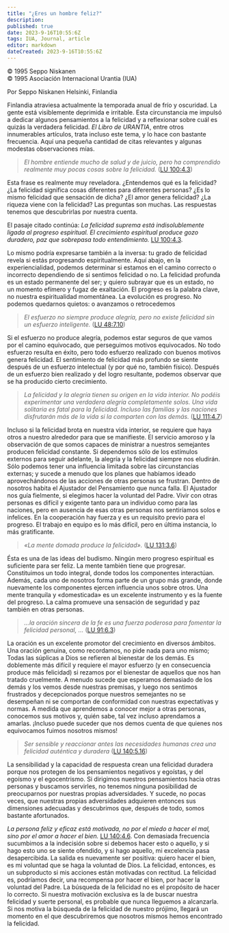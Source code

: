 ```yaml
---
title: "¿Eres un hombre feliz?"
description: 
published: true
date: 2023-9-16T10:55:6Z
tags: IUA, Journal, article
editor: markdown
dateCreated: 2023-9-16T10:55:6Z
---
```


<p class="v-card v-sheet theme--light grey lighten-3 px-2">© 1995 Seppo Niskanen<br>© 1995 Asociación Internacional Urantia (IUA)</p>

Por Seppo Niskanen
Helsinki, Finlandia

Finlandia atraviesa actualmente la temporada anual de frío y oscuridad. La gente está visiblemente deprimida e irritable. Esta circunstancia me impulsó a dedicar algunos pensamientos a la felicidad y a reflexionar sobre cuál es quizás la verdadera felicidad. _El Libro de URANTIA_, entre otros innumerables artículos, trata incluso este tema, y lo hace con bastante frecuencia. Aquí una pequeña cantidad de citas relevantes y algunas modestas observaciones mías.

> _El hombre entiende mucho de salud y de juicio, pero ha comprendido realmente muy pocas cosas sobre la felicidad._ ([LU 100:4.3](/es/The_Urantia_Book/100#p4_3))

Esta frase es realmente muy reveladora. ¿Entendemos qué es la felicidad? ¿La felicidad significa cosas diferentes para diferentes personas? ¿Es lo mismo felicidad que sensación de dicha? ¿El amor genera felicidad? ¿La riqueza viene con la felicidad? Las preguntas son muchas. Las respuestas tenemos que descubrirlas por nuestra cuenta.

El pasaje citado continúa: _La felicidad suprema está indisolublemente ligada al progreso espiritual. El crecimiento espiritual produce gozo duradero, paz que sobrepasa todo entendimiento._ [LU 100:4.3](/es/The_Urantia_Book/100#p4_3).

Lo mismo podría expresarse también a la inversa: tu grado de felicidad revela si estás progresando espiritualmente. Aquí abajo, en la experiencialidad, podemos determinar si estamos en el camino correcto o incorrecto dependiendo de si sentimos felicidad o no. La felicidad profunda es un estado permanente del ser; y quiero subrayar que es un estado, no un momento efímero y fugaz de exaltación. El progreso es la palabra clave, no nuestra espiritualidad momentánea. La evolución es progreso. No podemos quedarnos quietos: o avanzamos o retrocedemos

> _El esfuerzo no siempre produce alegría, pero no existe felicidad sin un esfuerzo inteligente._ ([LU 48:7.10](/es/The_Urantia_Book/48#p7_10))

Si el esfuerzo no produce alegría, podemos estar seguros de que vamos por el camino equivocado, que perseguimos motivos equivocados. No todo esfuerzo resulta en éxito, pero todo esfuerzo realizado con buenos motivos genera felicidad. El sentimiento de felicidad más profundo se siente después de un esfuerzo intelectual (y por qué no, también físico). Después de un esfuerzo bien realizado y del logro resultante, podemos observar que se ha producido cierto crecimiento.

> _La felicidad y la alegría tienen su origen en la vida interior. No podéis experimentar una verdadera alegría completamente solos. Una vida solitaria es fatal para la felicidad. Incluso las familias y las naciones disfrutarán más de la vida si la comparten con las demás._ ([LU 111:4.7](/es/The_Urantia_Book/111#p4_7))

Incluso si la felicidad brota en nuestra vida interior, se requiere que haya otros a nuestro alrededor para que se manifieste. El servicio amoroso y la observación de que somos capaces de ministrar a nuestros semejantes producen felicidad constante. Si dependemos sólo de los estímulos externos para seguir adelante, la alegría y la felicidad siempre nos eludirán. Sólo podemos tener una influencia limitada sobre las circunstancias externas; y sucede a menudo que los planes que habíamos ideado aprovechándonos de las acciones de otras personas se frustran. Dentro de nosotros habita el Ajustador del Pensamiento que nunca falla. El Ajustador nos guía fielmente, si elegimos hacer la voluntad del Padre. Vivir con otras personas es difícil y exigente tanto para un individuo como para las naciones, pero en ausencia de esas otras personas nos sentiríamos solos e infelices. En la cooperación hay fuerza y es un requisito previo para el progreso. El trabajo en equipo es lo más difícil, pero en última instancia, lo más gratificante.

> _«La mente domada produce la felicidad»._ ([LU 131:3.6](/es/The_Urantia_Book/131#p3_6))

Ésta es una de las ideas del budismo. Ningún mero progreso espiritual es suficiente para ser feliz. La mente también tiene que progresar. Constituimos un todo integral, donde todos los componentes interactúan. Además, cada uno de nosotros forma parte de un grupo más grande, donde nuevamente los componentes ejercen influencia unos sobre otros. Una mente tranquila y «domesticada» es un excelente instrumento y es la fuente del progreso. La calma promueve una sensación de seguridad y paz también en otras personas.

> _...la oración sincera de la fe es una fuerza poderosa para fomentar la felicidad personal, ..._ ([LU 91:6.3](/es/The_Urantia_Book/91#p6_3))

La oración es un excelente promotor del crecimiento en diversos ámbitos. Una oración genuina, como recordamos, no pide nada para uno mismo; Todas las súplicas a Dios se refieren al bienestar de los demás. Es doblemente más difícil y requiere el mayor esfuerzo (y en consecuencia produce más felicidad) si rezamos por el bienestar de aquellos que nos han tratado cruelmente. A menudo sucede que esperamos demasiado de los demás y los vemos desde nuestras premisas, y luego nos sentimos frustrados y decepcionados porque nuestros semejantes no se desempeñan ni se comportan de conformidad con nuestras expectativas y normas. A medida que aprendemos a conocer mejor a otras personas, conocemos sus motivos y, quién sabe, tal vez incluso aprendamos a amarlas. ¡Incluso puede suceder que nos demos cuenta de que quienes nos equivocamos fuimos nosotros mismos!

> _Ser sensible y reaccionar antes las necesidades humanas crea una felicidad auténtica y duradera_ ([LU 140:5.16](/es/The_Urantia_Book/140#p5_16))

La sensibilidad y la capacidad de respuesta crean una felicidad duradera porque nos protegen de los pensamientos negativos y egoístas, y del egoísmo y el egocentrismo. Si dirigimos nuestros pensamientos hacia otras personas y buscamos servirles, no tenemos ninguna posibilidad de preocuparnos por nuestras propias adversidades. Y sucede, no pocas veces, que nuestras propias adversidades adquieren entonces sus dimensiones adecuadas y descubrimos que, después de todo, somos bastante afortunados.

_La persona feliz y eficaz está motivada, no por el miedo a hacer el mal, sino por el amor a hacer el bien._ [LU 140:4.6](/es/The_Urantia_Book/140#p4_6). Con demasiada frecuencia sucumbimos a la indecisión sobre si debemos hacer esto o aquello, y si hago esto uno se siente ofendido, y si hago aquello, mi excelencia pasa desapercibida. La salida es nuevamente ser positiva: quiero hacer el bien, es mi voluntad que se haga la voluntad de Dios. La felicidad, entonces, es un subproducto si mis acciones están motivadas con rectitud. La felicidad es, podríamos decir, una recompensa por hacer el bien, por hacer la voluntad del Padre. La búsqueda de la felicidad no es el propósito de hacer lo correcto. Si nuestra motivación exclusiva es la de buscar nuestra felicidad y suerte personal, es probable que nunca lleguemos a alcanzarla. Si nos motiva la búsqueda de la felicidad de nuestro prójimo, llegará un momento en el que descubriremos que nosotros mismos hemos encontrado la felicidad.
